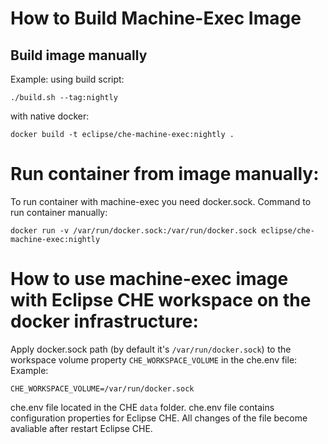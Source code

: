 # How to Build Machine-Exec Image

## Build image manually
Example:
using build script:

```
./build.sh --tag:nightly
```

with native docker:

```
docker build -t eclipse/che-machine-exec:nightly .
```

# Run container from image manually:
To run container with machine-exec you need docker.sock. Command to run container manually:

```
docker run -v /var/run/docker.sock:/var/run/docker.sock eclipse/che-machine-exec:nightly
```

# How to use machine-exec image with Eclipse CHE workspace on the docker infrastructure:
Apply docker.sock path (by default it's `/var/run/docker.sock`) to the workspace volume property `CHE_WORKSPACE_VOLUME` in the che.env file:
Example:

```
CHE_WORKSPACE_VOLUME=/var/run/docker.sock
```

che.env file located in the CHE `data` folder. che.env file contains configuration properties for Eclipse CHE. All changes of the file become avaliable after restart Eclipse CHE.
